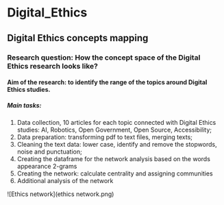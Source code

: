 # Digital_Ethics
## Digital Ethics concepts mapping

### Research question: How the concept space of the Digital Ethics research looks like?

#### Aim of the research: to identify the range of the topics around Digital Ethics studies.

##### Main tasks:
1. Data collection, 10 articles for each topic connected with Digital Ethics studies: AI, Robotics, Open Government, Open Source, Accessibility;
2. Data preparation: transforming pdf to text files, merging texts;
3. Cleaning the text data: lower case, identify and remove the stopwords, noise and punctuation;
4. Creating the dataframe for the network analysis based on the words appearance 2-grams
5. Creating the network: calculate centrality and assigning communities
6. Additional analysis of the network


![Ethics network](ethics network.png)
